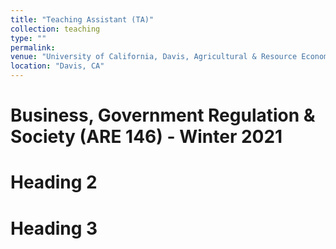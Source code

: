 ```yaml
---
title: "Teaching Assistant (TA)"
collection: teaching
type: ""
permalink: 
venue: "University of California, Davis, Agricultural & Resource Economics"
location: "Davis, CA"
---
```


Business, Government Regulation & Society (ARE 146) - Winter 2021
======

Heading 2
======

Heading 3
======